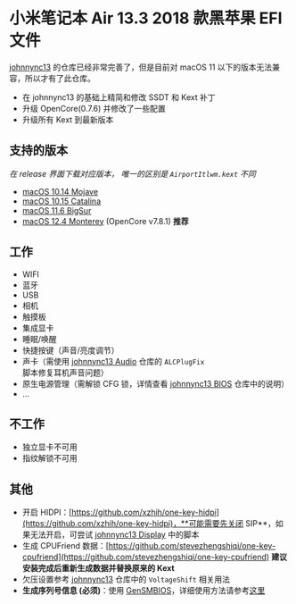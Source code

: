 # 小米笔记本 Air 13.3 2018 款黑苹果 EFI 文件

[johnnync13](https://github.com/johnnync13/Xiaomi-Mi-Air) 的仓库已经非常完善了，但是目前对 macOS 11 以下的版本无法兼容，所以才有了此仓库。

- 在 johnnync13 的基础上精简和修改 SSDT 和 Kext 补丁
- 升级 OpenCore(0.7.6) 并修改了一些配置
- 升级所有 Kext 到最新版本

## 支持的版本
*在 release 界面下载对应版本， 唯一的区别是 `AirportItlwm.kext` 不同*
- [macOS 10.14 Mojave](https://github.com/sunls24/Xiaomi-Air-2018/releases?q=mojave&expanded=true)
- [macOS 10.15 Catalina](https://github.com/sunls24/Xiaomi-Air-2018/releases?q=catalina&expanded=true)
- [macOS 11.6 BigSur](https://github.com/sunls24/Xiaomi-Air-2018/releases?q=bigsur&expanded=true)
- [macOS 12.4 Monterey](https://github.com/sunls24/Xiaomi-Air-2018/releases?q=monterey&expanded=true) (OpenCore v7.8.1) **推荐**

## 工作
- WIFI
- 蓝牙
- USB
- 相机
- 触摸板
- 集成显卡
- 睡眠/唤醒
- 快捷按键（声音/亮度调节）
- 声卡（需使用 [johnnync13 Audio](https://github.com/johnnync13/Xiaomi-Mi-Air/tree/master/Audio) 仓库的 `ALCPlugFix` 脚本修复耳机声音问题）
- 原生电源管理（需解锁 CFG 锁，详情查看 [johnnync13 BIOS](https://github.com/johnnync13/Xiaomi-Mi-Air/tree/master/BIOS) 仓库中的说明）
- ...

## 不工作
- 独立显卡不可用
- 指纹解锁不可用

## 其他
- 开启 HIDPI：[https://github.com/xzhih/one-key-hidpi](https://github.com/xzhih/one-key-hidpi)，**可能需要先关闭 SIP**，如果无法开启，可尝试 [johnnync13 Display](https://github.com/johnnync13/Xiaomi-Mi-Air/tree/master/Display) 中的脚本
- 生成 CPUFriend 数据：[https://github.com/stevezhengshiqi/one-key-cpufriend](https://github.com/stevezhengshiqi/one-key-cpufriend) **建议安装完成后重新生成数据并替换原来的 Kext**
- 欠压设置参考 [johnnync13](https://github.com/johnnync13/Xiaomi-Mi-Air/tree/master/BIOS/VoltageShift) 仓库中的 `VoltageShift` 相关用法
- **生成序列号信息 (必须)**：使用 [GenSMBIOS](https://github.com/corpnewt/GenSMBIOS)，详细使用方法请参考[这里](https://dortania.github.io/OpenCore-Install-Guide/AMD/fx.html#platforminfo)
